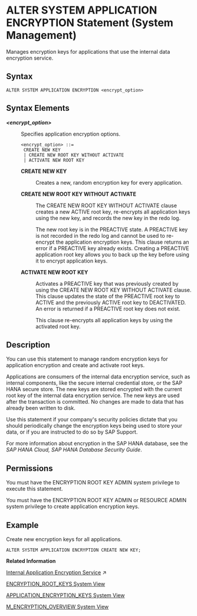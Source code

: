 <!-- loiof42595956f5b1014bc6cb241d3d75fc2 -->

# ALTER SYSTEM APPLICATION ENCRYPTION Statement \(System Management\)

Manages encryption keys for applications that use the internal data encryption service.



<a name="loiof42595956f5b1014bc6cb241d3d75fc2__sql_alter_system_application_encryption_1sql_alter_system_application_encryption_syntax"/>

## Syntax

```
ALTER SYSTEM APPLICATION ENCRYPTION <encrypt_option>
```



<a name="loiof42595956f5b1014bc6cb241d3d75fc2__sql_alter_system_application_encryption_1sql_alter_system_application_encryption_syntax_elements"/>

## Syntax Elements


<dl>
<dt><b>

*<encrypt\_option\>*

</b></dt>
<dd>

Specifies application encryption options.

```
<encrypt_option> ::=
 CREATE NEW KEY
 | CREATE NEW ROOT KEY WITHOUT ACTIVATE
 | ACTIVATE NEW ROOT KEY
```


<dl>
<dt><b>

CREATE NEW KEY

</b></dt>
<dd>

Creates a new, random encryption key for every application.



</dd><dt><b>

CREATE NEW ROOT KEY WITHOUT ACTIVATE

</b></dt>
<dd>

The CREATE NEW ROOT KEY WITHOUT ACTIVATE clause creates a new ACTIVE root key, re-encrypts all application keys using the new key, and records the new key in the redo log.

The new root key is in the PREACTIVE state. A PREACTIVE key is not recorded in the redo log and cannot be used to re-encrypt the application encryption keys. This clause returns an error if a PREACTIVE key already exists. Creating a PREACTIVE application root key allows you to back up the key before using it to encrypt application keys.



</dd><dt><b>

ACTIVATE NEW ROOT KEY

</b></dt>
<dd>

Activates a PREACTIVE key that was previously created by using the CREATE NEW ROOT KEY WITHOUT ACTIVATE clause. This clause updates the state of the PREACTIVE root key to ACTIVE and the previously ACTIVE root key to DEACTIVATED. An error is returned if a PREACTIVE root key does not exist.

This clause re-encrypts all application keys by using the activated root key.



</dd>
</dl>



</dd>
</dl>



<a name="loiof42595956f5b1014bc6cb241d3d75fc2__sql_alter_system_application_encryption_1sql_alter_system_application_encryption_description"/>

## Description

You can use this statement to manage random encryption keys for application encryption and create and activate root keys.

Applications are consumers of the internal data encryption service, such as internal components, like the secure internal credential store, or the SAP HANA secure store. The new keys are stored encrypted with the current root key of the internal data encryption service. The new keys are used after the transaction is committed. No changes are made to data that has already been written to disk.

Use this statement if your company's security policies dictate that you should periodically change the encryption keys being used to store your data, or if you are instructed to do so by SAP Support.

For more information about encryption in the SAP HANA database, see the *SAP HANA Cloud, SAP HANA Database Security Guide*.



<a name="loiof42595956f5b1014bc6cb241d3d75fc2__section_any_gfd_pbb"/>

## Permissions

You must have the ENCRYPTION ROOT KEY ADMIN system privilege to execute this statement.

You must have the ENCRYPTION ROOT KEY ADMIN or RESOURCE ADMIN system privilege to create application encryption keys.



<a name="loiof42595956f5b1014bc6cb241d3d75fc2__sql_alter_system_application_encryption_1sql_alter_system_application_encryption_examples"/>

## Example

Create new encryption keys for all applications.

```
ALTER SYSTEM APPLICATION ENCRYPTION CREATE NEW KEY;
```

**Related Information**  


[Internal Application Encryption Service](https://help.sap.com/viewer/a1317de16a1e41a6b0ff81849d80713c/2024_1_QRC/en-US/7a1a582f27404567828a737fc2c2b190.html "The internal encryption service is used internally by applications requiring data encryption.") :arrow_upper_right:

[ENCRYPTION\_ROOT\_KEYS System View](../../020-System-Views-Reference/021-System-Views/encryption-root-keys-system-view-40c7f48.md "Provides information about root keys.")

[APPLICATION\_ENCRYPTION\_KEYS System View](../../020-System-Views-Reference/021-System-Views/application-encryption-keys-system-view-d2c58ec.md "Provides information about encryption keys used by applications.")

[M\_ENCRYPTION\_OVERVIEW System View](../../020-System-Views-Reference/022-Monitoring-Views/m-encryption-overview-system-view-ee1a50a.md "Reports the encryption status for all data at rest where encryption is supported.")

